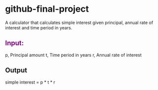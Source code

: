 # github-final-project

A calculator that calculates simple interest given principal, annual rate of interest and time period in years.

## <span style="color: purple;">Input:</span>
  p, Principal amount
  t, Time period in years
  r, Annual rate of interest

## Output
  simple interest = p * t * r
